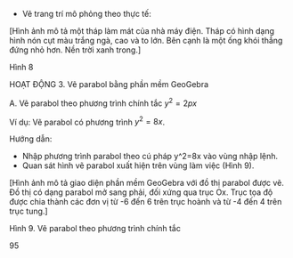 - Vẽ trang trí mô phỏng theo thực tế:

[Hình ảnh mô tả một tháp làm mát của nhà máy điện. Tháp có hình dạng hình nón cụt màu trắng ngà, cao và to lớn. Bên cạnh là một ống khói thẳng đứng nhỏ hơn. Nền trời xanh trong.]

Hình 8

HOẠT ĐỘNG 3. Vẽ parabol bằng phần mềm GeoGebra

A. Vẽ parabol theo phương trình chính tắc $y^2 = 2px$

Ví dụ: Vẽ parabol có phương trình $y^2 = 8x$.

Hướng dẫn:
- Nhập phương trình parabol theo cú pháp y^2=8x vào vùng nhập lệnh.
- Quan sát hình vẽ parabol xuất hiện trên vùng làm việc (Hình 9).

[Hình ảnh mô tả giao diện phần mềm GeoGebra với đồ thị parabol được vẽ. Đồ thị có dạng parabol mở sang phải, đối xứng qua trục Ox. Trục tọa độ được chia thành các đơn vị từ -6 đến 6 trên trục hoành và từ -4 đến 4 trên trục tung.]

Hình 9. Vẽ parabol theo phương trình chính tắc

95